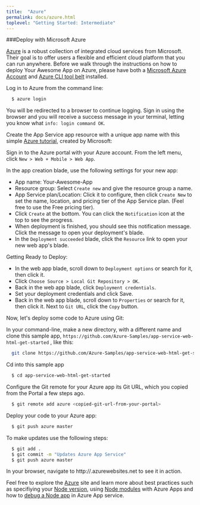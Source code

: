 ```yaml
---
title:  "Azure"
permalink: docs/azure.html
toplevel: "Getting Started: Intermediate"
---
```


###Deploy with Microsoft Azure

[Azure](https://azure.microsoft.com/en-us/documentation/articles/app-service-web-nodejs-get-started/) is a robust collection of integrated cloud services from Microsoft. Their goal is to offer users a flexible and efficient cloud platform that you can run anywhere. Before we walk through the instructions on how to deploy Your Awesome App on Azure, please have both a [Microsoft Azure Account](https://azure.microsoft.com/en-us/pricing/member-offers/msdn-benefits-details/) and
[Azure CLI tool belt](https://azure.microsoft.com/en-us/documentation/articles/xplat-cli-install/) installed.

Log in to Azure from the command line:

```bash
  $ azure login
```

You will be redirected to a browser to continue logging. Sign in using the browser and you will receive a success message in your terminal, letting you know what `info: login command OK`.

Create the App Service app resource with a unique app name with this simple [Azure tutorial](https://azure.microsoft.com/en-us/documentation/articles/app-service-web-get-started/), created by Microsoft:

Sign in to the Azure portal with your Azure account. From the left menu, click `New > Web + Mobile > Web App`.

In the app creation blade, use the following settings for your new app:

*  App name: Your-Awesome-App
*  Resource group: Select `Create new` and give the resource group a name.
*  App Service plan/Location: Click it to configure, then click `Create New` to set the name, location, and pricing tier of the App Service plan. (Feel free to use the Free pricing tier).
*  Click `Create` at the bottom. You can click the `Notification` icon at the top to see the progress.
*  When deployment is finished, you should see this notification message. Click the message to open your deployment's blade.
* In the `Deployment succeeded` blade, click the `Resource` link to open your new web app's blade.

Getting Ready to Deploy:

*  In the web app blade, scroll down to `Deployment options` or search for it, then click it.
*  Click `Choose Source > Local Git Repository > OK`.
*  Back in the web app blade, click `Deployment credentials`.
*  Set your deployment credentials and click Save.
*  Back in the web app blade, scroll down to `Properties` or search for it, then click it. Next to `Git URL`, click the `Copy` button.

Now, let's deploy some code to Azure using Git:

In your command-line, make a new directory, with a different name and clone this sample app, `https://github.com/Azure-Samples/app-service-web-html-get-started` , like this:

```bash
  git clone https://github.com/Azure-Samples/app-service-web-html-get-started
```

Cd into this sample app

```bash
  $ cd app-service-web-html-get-started
```

Configure the Git remote for your Azure app its Git URL, which you copied from the Portal a few steps ago.

```bash
  $ git remote add azure <copied-git-url-from-your-portal>
```

Deploy your code to your Azure app:

```bash
  $ git push azure master
```

To make updates use the following steps:

```bash
  $ git add .
  $ git commit -m "Updates Azure App Service"
  $ git push azure master
```
In your browser, navigate to http://<appname>.azurewebsites.net to see it in action.

Feel free to explore the [Azure](https://azure.microsoft.com/en-us/documentation/articles/app-service-web-overview/) site and learn more about best practices such as specifiying your [Node version](https://azure.microsoft.com/en-us/documentation/articles/nodejs-specify-node-version-azure-apps/), using [Node modules](https://azure.microsoft.com/en-us/documentation/articles/nodejs-use-node-modules-azure-apps/) with Azure Apps and how to [debug a Node app](https://azure.microsoft.com/en-us/documentation/articles/web-sites-nodejs-debug/) in Azure App service.
